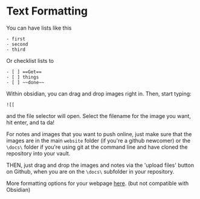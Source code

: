 # Text Formatting 

You can have lists like this

```
- first
- second
- third
```

Or checklist lists to

```
- [ ] ==Get==
- [ ] things
- [ ] ~~done~~
```


Within obsidian, you can drag and drop images right in. Then, start typing:

```
![[ 
```

and the file selector will open. Select the filename for the image you want, hit enter, and ta da!

For notes and images that you want to push online, just make sure that the images are in the main `website` folder (if you're a github newcomer) or the `\docs\` folder if you're using git at the command line and have cloned the repository into your vault. 

THEN, just drag and drop the images and notes via the 'upload files' button on Github, when you are on the `\docs\` subfolder in your repository.

More formatting options for your webpage [here](https://squidfunk.github.io/mkdocs-material/reference/formatting/#highlighting-changes). (but not compatible with Obsidian)